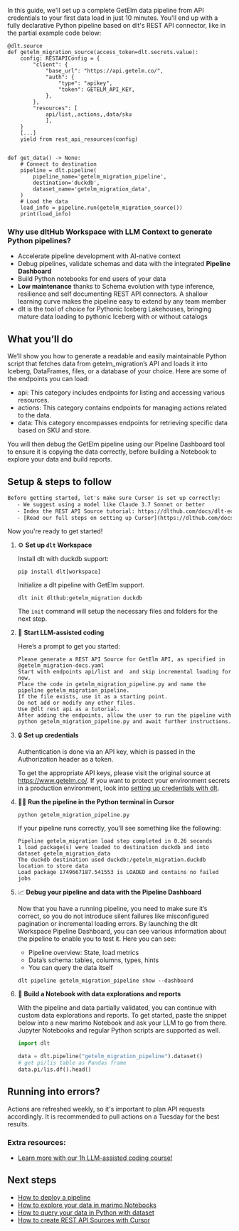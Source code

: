In this guide, we'll set up a complete GetElm data pipeline from API credentials to your first data load in just 10 minutes. You'll end up with a fully declarative Python pipeline based on dlt's REST API connector, like in the partial example code below:

```python-outcome
@dlt.source
def getelm_migration_source(access_token=dlt.secrets.value):
    config: RESTAPIConfig = {
        "client": {
            "base_url": "https://api.getelm.co/",
            "auth": {
                "type": "apikey",
                "token": GETELM_API_KEY,
            },
        },
        "resources": [
            api/list,,actions,,data/sku
            ],
    }
    [...]
    yield from rest_api_resources(config)


def get_data() -> None:
    # Connect to destination
    pipeline = dlt.pipeline(
        pipeline_name='getelm_migration_pipeline',
        destination='duckdb',
        dataset_name='getelm_migration_data', 
    )
    # Load the data
    load_info = pipeline.run(getelm_migration_source())
    print(load_info) 
```

### Why use dltHub Workspace with LLM Context to generate Python pipelines?

- Accelerate pipeline development with AI-native context
- Debug pipelines, validate schemas and data with the integrated **Pipeline Dashboard**
- Build Python notebooks for end users of your data
- **Low maintenance** thanks to Schema evolution with type inference, resilience and self documenting REST API connectors. A shallow learning curve makes the pipeline easy to extend by any team member
- dlt is the tool of choice for Pythonic Iceberg Lakehouses, bringing mature data loading to pythonic Iceberg with or without catalogs

## What you’ll do

We’ll show you how to generate a readable and easily maintainable Python script that fetches data from getelm_migration’s API and loads it into Iceberg, DataFrames, files, or a database of your choice. Here are some of the endpoints you can load:

- api: This category includes endpoints for listing and accessing various resources.
- actions: This category contains endpoints for managing actions related to the data.
- data: This category encompasses endpoints for retrieving specific data based on SKU and store.

You will then debug the GetElm pipeline using our Pipeline Dashboard tool to ensure it is copying the data correctly, before building a Notebook to explore your data and build reports.

## Setup & steps to follow

```default
Before getting started, let's make sure Cursor is set up correctly:
   - We suggest using a model like Claude 3.7 Sonnet or better
   - Index the REST API Source tutorial: https://dlthub.com/docs/dlt-ecosystem/verified-sources/rest_api/ and add it to context as **@dlt rest api**
   - [Read our full steps on setting up Cursor](https://dlthub.com/docs/dlt-ecosystem/llm-tooling/cursor-restapi#23-configuring-cursor-with-documentation)
```

Now you're ready to get started!

1. ⚙️ **Set up `dlt` Workspace**
    
    Install dlt with duckdb support:
    ```shell
    pip install dlt[workspace]
    ```

    Initialize a dlt pipeline with GetElm support.
    ```shell
    dlt init dlthub:getelm_migration duckdb
    ```

    The `init` command will setup the necessary files and folders for the next step.
    
2. 🤠 **Start LLM-assisted coding**
    
    Here’s a prompt to get you started:
    
    ```prompt
    Please generate a REST API Source for GetElm API, as specified in @getelm_migration-docs.yaml 
    Start with endpoints api/list and  and skip incremental loading for now. 
    Place the code in getelm_migration_pipeline.py and name the pipeline getelm_migration_pipeline. 
    If the file exists, use it as a starting point. 
    Do not add or modify any other files. 
    Use @dlt rest api as a tutorial. 
    After adding the endpoints, allow the user to run the pipeline with python getelm_migration_pipeline.py and await further instructions.
    ```

    
3. 🔒 **Set up credentials** 
    
    Authentication is done via an API key, which is passed in the Authorization header as a token.
    
    To get the appropriate API keys, please visit the original source at https://www.getelm.co/.
    If you want to protect your environment secrets in a production environment, look into [setting up credentials with dlt](https://dlthub.com/docs/walkthroughs/add_credentials).
    
4. 🏃‍♀️ **Run the pipeline in the Python terminal in Cursor**
    
    ```shell
    python getelm_migration_pipeline.py
    ```
    
    If your pipeline runs correctly, you’ll see something like the following:
    
    ```shell
    Pipeline getelm_migration load step completed in 0.26 seconds
    1 load package(s) were loaded to destination duckdb and into dataset getelm_migration_data
    The duckdb destination used duckdb:/getelm_migration.duckdb location to store data
    Load package 1749667187.541553 is LOADED and contains no failed jobs
    ```
    
5. 📈 **Debug your pipeline and data with the Pipeline Dashboard**

    Now that you have a running pipeline, you need to make sure it’s correct, so you do not introduce silent failures like misconfigured pagination or incremental loading errors. By launching the dlt Workspace Pipeline Dashboard, you can see various information about the pipeline to enable you to test it. Here you can see:
    - Pipeline overview: State, load metrics
    - Data’s schema: tables, columns, types, hints
    - You can query the data itself
    
    ```shell
    dlt pipeline getelm_migration_pipeline show --dashboard
    ```
    
6. 🐍 **Build a Notebook with data explorations and reports**

    With the pipeline and data partially validated, you can continue with custom data explorations and reports. To get started, paste the snippet below into a new marimo Notebook and ask your LLM to go from there. Jupyter Notebooks and regular Python scripts are supported as well.

    
    ```python
    import dlt

   data = dlt.pipeline("getelm_migration_pipeline").dataset()
   # get pi/lis table as Pandas frame
   data.pi/lis.df().head()
    ```

## Running into errors?

Actions are refreshed weekly, so it's important to plan API requests accordingly. It is recommended to pull actions on a Tuesday for the best results.

### Extra resources:

- [Learn more with our 1h LLM-assisted coding course!](https://www.youtube.com/watch?v=GGid70rnJuM)

## Next steps

- [How to deploy a pipeline](https://dlthub.com/docs/walkthroughs/deploy-a-pipeline)
- [How to explore your data in marimo Notebooks](https://dlthub.com/docs/general-usage/dataset-access/marimo)
- [How to query your data in Python with dataset](https://dlthub.com/docs/general-usage/dataset-access/dataset)
- [How to create REST API Sources with Cursor](https://dlthub.com/docs/dlt-ecosystem/llm-tooling/cursor-restapi)